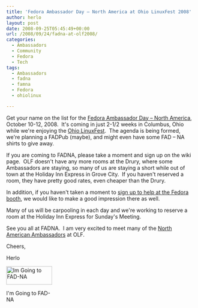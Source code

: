 ```yaml
---
title: 'Fedora Ambassador Day – North America at Ohio LinuxFest 2008'
author: herlo
layout: post
date: 2008-09-25T05:45:49+00:00
url: /2008/09/24/fadna-at-olf2008/
categories:
  - Ambassadors
  - Community
  - Fedora
  - Tech
tags:
  - Ambassadors
  - fadna
  - famna
  - Fedora
  - ohiolinux

---
```

Get your name on the list for the <a href="https://fedoraproject.org/wiki/FAD/FADNA2008" target="_blank">Fedora Ambassador Day – North America</a>, October 10-12, 2008.  It's coming in just 2-1/2 weeks in Columbus, Ohio while we're enjoying the <a href="http://ohiolinux.org" target="_blank">Ohio LinuxFest</a>.  The agenda is being formed, we're planning a FADPub (maybe), and might even have some FAD – NA shirts to give away.

If you are coming to FADNA, please take a moment and sign up on the wiki page.  OLF doesn't have any more rooms at the Drury, where some Ambassadors are staying, so many of us are staying a short while out of town at the Holiday Inn Express in Grove City.  If you haven't reserved a room, they have pretty good rates, even cheaper than the Drury.

In addition, if you haven't taken a moment to <a href="https://fedoraproject.org/wiki/FedoraEvents/OhioLinuxFest/OhioLinuxFest2008" target="_blank">sign up to help at the Fedora booth</a>, we would like to make a good impression there as well.

Many of us will be carpooling in each day and we're working to reserve a room at the Holiday Inn Express for Sunday's Meeting.

See you all at FADNA.  I am very excited to meet many of the <a href="https://fedoraproject.org/wiki/Ambassadors/NA" target="_blank">North American Ambassadors</a> at OLF.

Cheers,

Herlo

<div style="width: 132px" class="wp-caption alignleft">
  <a href="https://fedoraproject.org/wiki/FAD/FADNA2008#Attendees"><img title="Im Going to FAD-NA" src="http://herlo.fedorapeople.org/files/going-to-fad-na.png" alt="Im Going to FAD-NA" width="122" height="49" /></a>
  
  <p class="wp-caption-text">
    I'm Going to FAD-NA
  </p>
</div>